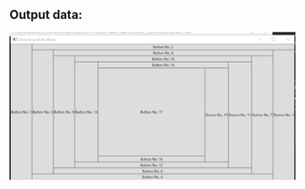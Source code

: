 ﻿<h2>Output data:</h2>
<p>
  <img src="https://raw.githubusercontent.com/daremove/WPF/master/Глава%206/Example_1/images/output.png"> 
</p>
